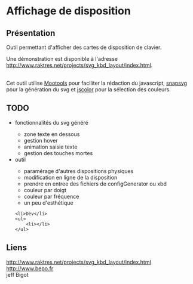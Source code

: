 <!--
// 
// Jeff Bigot 2017
-->
<html>
<head>
    <meta http-equiv="content-type" content="text/html">    
    <meta http-equiv="Content-Language" content="fr">
</head>
<body>


<h1>Affichage de disposition</h1>


<h2>Présentation</h2>
Outil permettant d'afficher des cartes de disposition de clavier.

<br>

Une démonstration est disponible à l'adresse  <a href="http://www.raktres.net/projects/svg_kbd_layout/index.html">http://www.raktres.net/projects/svg_kbd_layout/index.html</a>.

<br>
Cet outil utilise <a href="http://mootools.net">Mootools</a> pour faciliter la
rédaction du javascript, <a href="http://snapsvg.io">snapsvg </a> pour la génération
du svg et <a href="http://jscolor.com">jscolor</a> pour la sélection des
couleurs.

<h2>TODO</h2>
<ul>
    <li>fonctionnalités du svg généré</li>
    <ul>
        <li>zone texte en dessous</li>
        <li>gestion hover</li>
        <li>animation saisie texte</li>
        <li>gestion des touches mortes</li>
    </ul>
</li>
    <li>outil</li>
    <ul>
        <li>paramérage d'autres dispositions physiques</li>
        <li>modification en ligne de la disposition</li>
        <li>prendre en entree des fichiers de configGenerator ou xbd </li>
        <li>couleur par doigt</li>
        <li>couleur par fréquence</li>
        <li>un peu d'esthétique</li>
    </ul>

    <li>Dev</li>
    <ul>
        <li></li>
    </ul>
</ul>


<h2>Liens</h2>
 <a href="http://www.raktres.net/projects/svg_kbd_layout/index.html">http://www.raktres.net/projects/svg_kbd_layout/index.html</a>
  <a href="http://www.bepo.fr">http://www.bepo.fr</a> 
<br>
jeff Bigot
